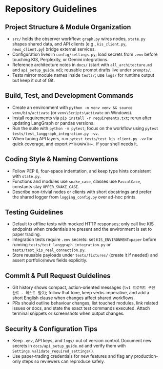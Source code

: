 # Repository Guidelines

## Project Structure & Module Organization
- `src/` holds the observer workflow: `graph.py` wires nodes, `state.py` shapes shared data, and API clients (e.g., `kis_client.py`, `news_client.py`) bridge external services.
- Configuration lives in `config/settings.py`; load secrets from `.env` before touching KIS, Perplexity, or Gemini integrations.
- Reference architecture notes in `docs/` (start with `all_architecture.md` and `api_setup_guide.md`); reusable prompt drafts live under `prompts/`.
- Tests mirror module names inside `tests/`; use `logs/` for runtime output but keep it out of Git.

## Build, Test, and Development Commands
- Create an environment with `python -m venv venv && source venv/bin/activate` (or `venv\Scripts\activate` on Windows).
- Install requirements via `pip install -r requirements.txt`; rerun after updating LangGraph or pandas versions.
- Run the suite with `python -m pytest`; focus on the workflow using `pytest tests/test_langgraph_integration.py -vv`.
- When tuning API layers, run `pytest tests/test_kis_client.py -vv` for quick coverage, and export `PYTHONPATH=.` if your shell needs it.

## Coding Style & Naming Conventions
- Follow PEP 8, four-space indentation, and keep type hints consistent with `state.py`.
- Functions and modules use `snake_case`, classes use `PascalCase`, constants stay `UPPER_SNAKE_CASE`.
- Describe non-trivial nodes or clients with short docstrings and prefer the shared logger from `logging_config.py` over ad-hoc prints.

## Testing Guidelines
- Default to offline tests with mocked HTTP responses; only call live KIS endpoints when credentials are present and the environment is set to paper trading.
- Integration tests require `.env` secrets: set `KIS_ENVIRONMENT=paper` before running `tests/test_langgraph_integration.py` or `tests/test_kis_real_connection.py`.
- Store reusable payloads under `tests/fixtures/` (create it if needed) and assert portfolio/news fields explicitly.

## Commit & Pull Request Guidelines
- Git history shows compact, action-oriented messages (`lv1 프로젝트 구현 완료 - 테스트 필요`); follow that tone, keep verbs imperative, and add a short English clause when changes affect shared workflows.
- PRs should outline behaviour changes, list touched modules, link related issues or docs, and state the exact test commands executed. Attach terminal snippets or screenshots when output changes.

## Security & Configuration Tips
- Keep `.env`, API keys, and `logs/` out of version control. Document new secrets in `docs/api_setup_guide.md` and verify them with `Settings.validate_required_settings()`.
- Use paper-trading credentials for new features and flag any production-only steps so reviewers can reproduce safely.
